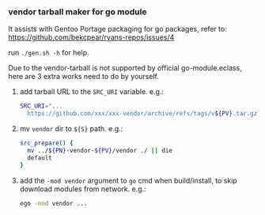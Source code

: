 ### vendor tarball maker for go module

It assists with Gentoo Portage packaging for go packages,
refer to: https://github.com/bekcpear/ryans-repos/issues/4

  run `./gen.sh -h` for help.

Due to the vendor-tarball is not supported by official go-module.eclass,
here are 3 extra works need to do by yourself.

1. add tarball URL to the `SRC_URI` variable.
   e.g.:
   ```bash
   SRC_URI="...
     https://github.com/xxx/xxx-vendor/archive/refs/tags/v${PV}.tar.gz -> ${P}-vendor.tar.gz"
   ```
2. mv `vendor` dir to `${S}` path.
   e.g.:
   ```bash
   src_prepare() {
     mv ../${PN}-vendor-${PV}/vendor ./ || die
     default
   }
   ```
3. add the `-mod vendor` argument to `go` cmd when build/install, to skip download modules from network.
   e.g.:
   ```bash
   ego -mod vendor ...
   ```
